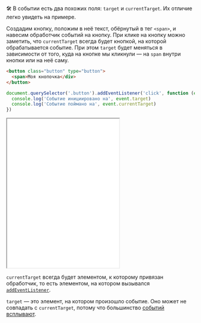 🛠 В событии есть два похожих поля: `target` и `currentTarget`. Их отличие легко увидеть на примере.

Создадим кнопку, положим в неё текст, обёрнутый в тег `<span>`, и навесим обработчик событий на кнопку. При клике на кнопку можно заметить, что `currentTarget` всегда будет кнопкой, на которой обрабатывается событие. При этом `target` будет меняться в зависимости от того, куда на кнопке мы кликнули — на `span` внутри кнопки или на неё саму.

```html
<button class="button" type="button">
  <span>Моя кнопочка</div>
</button>
```

```js
document.querySelector('.button').addEventListener('click', function (event) {
  console.log('Событие инициировано на', event.target)
  console.log('Событие поймано на', event.currentTarget)
})
```

<iframe title="Разница между target и currentTarget" src="../demos/target-vs-currenttarget/" height="400"></iframe>

`currentTarget` всегда будет элементом, к которому привязан обработчик, то есть элементом, на котором вызывался [`addEventListener`](/js/element-addeventlistener).

`target` — это элемент, на котором произошло событие. Оно может не совпадать с `currentTarget`, потому что большинство [событий всплывают](/js/events/#vsplytie-sobytiy).
